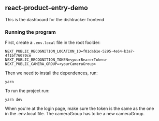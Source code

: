## react-product-entry-demo

This is the dashboard for the dishtracker frontend

### Running the program


First, create a `.env.local` file in the root foolder:

```
NEXT_PUBLIC_RECOGNITION_LOCATION_ID=f01dab1e-5295-4e64-b3a7-4f1bf76070ce
NEXT_PUBLIC_RECOGNITION_TOKEN=<yourBearerToken>
NEXT_PUBLIC_CAMERA_GROUP=<yourCameraGroup>
```

Then we need to install the dependences, run:

```
yarn

```

To run the project run: 
```
yarn dev

```

When you're at the login page, make sure the token is the same as the one
in the .env.local file. The cameraGroup has to be a new cameraGroup.

